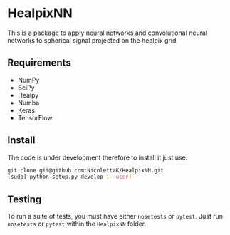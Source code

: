 # HealpixNN

This is a package to apply neural networks and convolutional neural networks to
spherical signal projected on the healpix grid

## Requirements

- NumPy
- SciPy
- Healpy
- Numba
- Keras
- TensorFlow

## Install
The code is under development therefore to install it just use:

```bash
git clone git@github.com:NicolettaK/HealpixNN.git
[sudo] python setup.py develop [--user]
```

## Testing

To run a suite of tests, you must have either `nosetests` or
`pytest`. Just run `nosetests` or `pytest` within the `HealpixNN`
folder.


